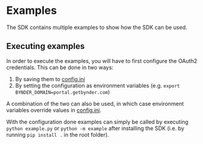 # Examples

The SDK contains multiple examples to show how the SDK can be used.

## Executing examples

In order to execute the examples, you will have to first configure the
OAuth2 credentials. This can be done in two ways:
1. By saving them to [config.ini](config.ini)
2. By setting the configuration as environment variables
(e.g. `export BYNDER_DOMAIN=portal.getbynder.com`)

A combination of the two can also be used, in which case environment
variables override values in [config.ini](config.ini).

With the configuration done examples can simply be called by executing
`python example.py` or `python -m example` after installing the SDK
(i.e. by running `pip install .` in the root folder).
